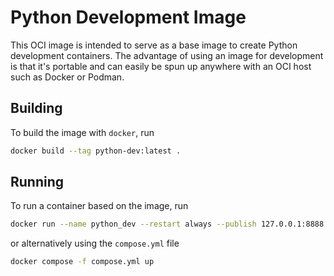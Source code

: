 # Python Development Image
This OCI image is intended to serve as a base image to create Python development containers.
The advantage of using an image for development is that it's portable and can easily be spun up anywhere with an OCI host such as Docker or Podman.

## Building
To build the image with `docker`, run
```bash
docker build --tag python-dev:latest .
```

## Running
To run a container based on the image, run
```bash
docker run --name python_dev --restart always --publish 127.0.0.1:8888:8888 --detach localhost/python-dev:latest
```
or alternatively using the `compose.yml` file
```bash
docker compose -f compose.yml up
```
